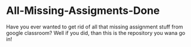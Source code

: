 # All-Missing-Assigments-Done
Have you ever wanted to get rid of all that missing assignment stuff from google classroom? Well if you did, than this is the repository you wana go in!
